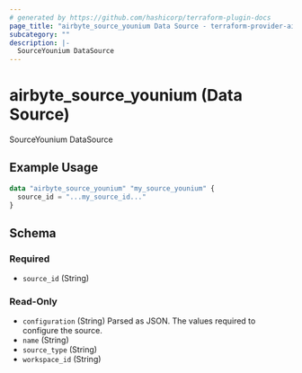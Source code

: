 ```yaml
---
# generated by https://github.com/hashicorp/terraform-plugin-docs
page_title: "airbyte_source_younium Data Source - terraform-provider-airbyte"
subcategory: ""
description: |-
  SourceYounium DataSource
---
```


# airbyte_source_younium (Data Source)

SourceYounium DataSource

## Example Usage

```terraform
data "airbyte_source_younium" "my_source_younium" {
  source_id = "...my_source_id..."
}
```

<!-- schema generated by tfplugindocs -->
## Schema

### Required

- `source_id` (String)

### Read-Only

- `configuration` (String) Parsed as JSON.
The values required to configure the source.
- `name` (String)
- `source_type` (String)
- `workspace_id` (String)


